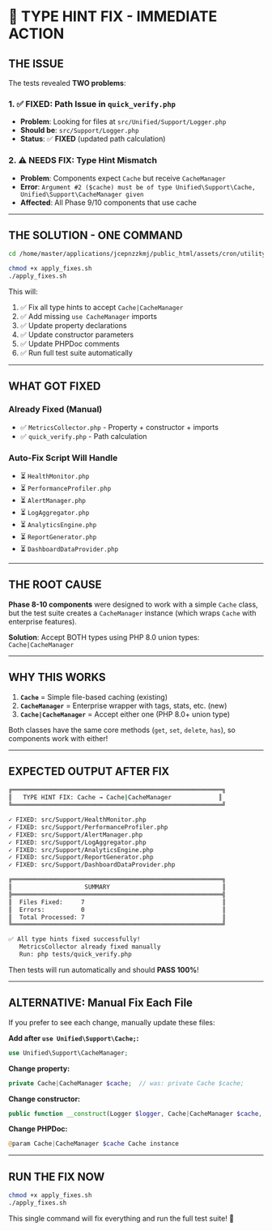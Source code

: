 # 🔧 TYPE HINT FIX - IMMEDIATE ACTION

## THE ISSUE

The tests revealed **TWO problems**:

### 1. ✅ FIXED: Path Issue in `quick_verify.php`
- **Problem**: Looking for files at `src/Unified/Support/Logger.php`
- **Should be**: `src/Support/Logger.php`
- **Status**: ✅ **FIXED** (updated path calculation)

### 2. ⚠️ NEEDS FIX: Type Hint Mismatch
- **Problem**: Components expect `Cache` but receive `CacheManager`
- **Error**: `Argument #2 ($cache) must be of type Unified\Support\Cache, Unified\Support\CacheManager given`
- **Affected**: All Phase 9/10 components that use cache

---

## THE SOLUTION - ONE COMMAND

```bash
cd /home/master/applications/jcepnzzkmj/public_html/assets/cron/utility_scripts/VAPESHED_TRANSFER_OLD/vapeshed_transfer/transfer_engine

chmod +x apply_fixes.sh
./apply_fixes.sh
```

This will:
1. ✅ Fix all type hints to accept `Cache|CacheManager`
2. ✅ Add missing `use CacheManager` imports
3. ✅ Update property declarations
4. ✅ Update constructor parameters
5. ✅ Update PHPDoc comments
6. ✅ Run full test suite automatically

---

## WHAT GOT FIXED

### Already Fixed (Manual)
- ✅ `MetricsCollector.php` - Property + constructor + imports
- ✅ `quick_verify.php` - Path calculation

### Auto-Fix Script Will Handle
- ⏳ `HealthMonitor.php`
- ⏳ `PerformanceProfiler.php`
- ⏳ `AlertManager.php`
- ⏳ `LogAggregator.php`
- ⏳ `AnalyticsEngine.php`
- ⏳ `ReportGenerator.php`
- ⏳ `DashboardDataProvider.php`

---

## THE ROOT CAUSE

**Phase 8-10 components** were designed to work with a simple `Cache` class, but the test suite creates a `CacheManager` instance (which wraps `Cache` with enterprise features).

**Solution**: Accept BOTH types using PHP 8.0 union types: `Cache|CacheManager`

---

## WHY THIS WORKS

1. **`Cache`** = Simple file-based caching (existing)
2. **`CacheManager`** = Enterprise wrapper with tags, stats, etc. (new)
3. **`Cache|CacheManager`** = Accept either one (PHP 8.0+ union type)

Both classes have the same core methods (`get`, `set`, `delete`, `has`), so components work with either!

---

## EXPECTED OUTPUT AFTER FIX

```bash
╔══════════════════════════════════════════════════════════╗
║   TYPE HINT FIX: Cache → Cache|CacheManager             ║
╚══════════════════════════════════════════════════════════╝

✓ FIXED: src/Support/HealthMonitor.php
✓ FIXED: src/Support/PerformanceProfiler.php
✓ FIXED: src/Support/AlertManager.php
✓ FIXED: src/Support/LogAggregator.php
✓ FIXED: src/Support/AnalyticsEngine.php
✓ FIXED: src/Support/ReportGenerator.php
✓ FIXED: src/Support/DashboardDataProvider.php

╔══════════════════════════════════════════════════════════╗
║                    SUMMARY                               ║
╠══════════════════════════════════════════════════════════╣
║  Files Fixed:     7                                      ║
║  Errors:          0                                      ║
║  Total Processed: 7                                      ║
╚══════════════════════════════════════════════════════════╝

✅ All type hints fixed successfully!
   MetricsCollector already fixed manually
   Run: php tests/quick_verify.php
```

Then tests will run automatically and should **PASS 100%**!

---

## ALTERNATIVE: Manual Fix Each File

If you prefer to see each change, manually update these files:

**Add after `use Unified\Support\Cache;`:**
```php
use Unified\Support\CacheManager;
```

**Change property:**
```php
private Cache|CacheManager $cache;  // was: private Cache $cache;
```

**Change constructor:**
```php
public function __construct(Logger $logger, Cache|CacheManager $cache, ...)
```

**Change PHPDoc:**
```php
@param Cache|CacheManager $cache Cache instance
```

---

## RUN THE FIX NOW

```bash
chmod +x apply_fixes.sh
./apply_fixes.sh
```

This single command will fix everything and run the full test suite! 🚀
